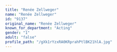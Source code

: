 ```yaml
---
title: "Renée Zellweger"
name: "Renée Zellweger"
id: "9137"
original_name: "Renée Zellweger"
known_for_department: "Acting"
gender: "1"
adult: "false"
profile_path: "/gXk1rYzxRA0KRprahPtlBK21hlA.jpg"
---
```

